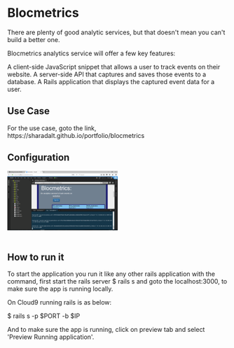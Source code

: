 <h1>Blocmetrics</h1>
There are plenty of good analytic services, but that doesn't mean you can't build a better one. 

Blocmetrics analytics service will offer a few key features:
<p>
    A client-side JavaScript snippet that allows a user to track events on their website.
    A server-side API that captures and saves those events to a database.
    A Rails application that displays the captured event data for a user.
 </p>

<h2>Use Case </h2>
 For the use case, goto the link, https://sharadalt.github.io/portfolio/blocmetrics
 
<h2>Configuration</h2>
<div class="boxed" style="width:50%;text-align: center;">
    <img src="blocmetrics_config_screen.PNG"/>
</div>
<br />

<h2>How to run it </h2>

To start the application you run it like any other rails application with the command, first start the rails server
 $ rails s and goto the localhost:3000, to make sure the app is running locally.
 
 On Cloud9 running rails is as below: 
 
 $ rails s -p $PORT -b $IP
 
 And to make sure the app is running, click on preview tab and select 'Preview Running application'.
